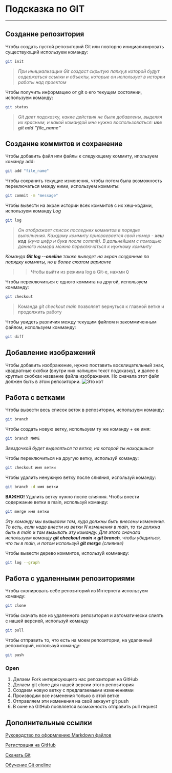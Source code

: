 # Подсказка по GIT
____

## Создание репозитория 
Чтобы создать пустой репозиторий Git или повторно инициализировать существующий используем команду:
```sh
git init
```

> *При инициализации Git создаст скрытую папку,в которой будут содержаться ссылки и объекты, которые он использует в истории работы над проектом*

Чтобы получить информацию от git о его текущем состоянии, используем команду:
```sh
git status
```

>_Git дает подсказку, какие действия не были добавлены, выделяя их красным, и какой командой мне нужно воспользоваться: **use git add "file_name"**_

## Создание коммитов и сохранение

Чтобы добавить файл или файлы к следующему коммиту, ипользуем команду add:
```sh
git add "file_name"
```

Чтобы сохранить текущие изменения, чтобы потом была возможность переключаться между ними, используем коммиты: 
```sh
git commit -m "message"
```
 Чтобы вывести на экран истории всех коммитов с их хеш-кодами, используем команду *Log*
 ```sh
git log
```
>*Он отображает список последних коммитов в порядке выполнения. Каждому коммиту присваевается свой номер - **хеш код** (куча цифр и букв после commit). В дальнейшем с помощью данного номера можно переключаться к нужному коммиту*

*Команда **Git log --oneline** также выведет на экран созданные по порядку коммиты, но в более сжатом варианте*

>>Чтобы выйти из режима log в Git-e, нажми <kbd>Q</kbd>

Чтобы переключиться с одного коммита на другой, используем комманду: 
```sh
git checkout
```
>Команда *git checkout main* позволяет вернуться к главной ветке и продолжить работу

Чтобы увидеть различия между текущим файлом и закоммиченным файлом, используем комманду:

```sh
git diff
```

## Добавление изображений 

Чтобы добавить изображение, нужно поставить восклицательный знак, квадратные скобки (внутри них напишем текст подсказку), и далее в круглых скобках название файла изображения. Но сначала этот файл должен быть в этом репозитории. 
![Это кот](cat.jpg)

## Работа с ветками

Чтобы вывести весь список веток в репозитории, используем команду:
```sh
git branch
```
Чтобы создать новую ветку, используем ту же команду + ее имя: 
```sh
git branch NAME 
```
*Звездочкой будет выделяться та ветка, на которой ты находишься*

Чтобы переключиться на другую ветку, используй команду: 
```sh
git checkout имя ветки
```

Чтобы удалить ненужную ветку после слияния, используй команду: 
```sh
git branch -d имя ветки
```
**ВАЖНО!** Удалить ветку нужно после слияния. Чтобы внести содержание ветки в main, используй команду: 
```sh
git merge имя ветки
```
*Эту команду мы вызываем там, куда должны быть внесены изменения. То есть, если надо внести из ветки N изменения в main, то ты должна быть в main и там вызывать эту команду. Для этого сначала используем команду __git checkout main__ и __git branch__, чтобы убедиться, что ты в main, и потом используй __git merge__ (слияние)*

Чтобы вывести дерево коммитов, используй комманду: 
```sh
git log --graph
```

## Работа с удаленными репозиториями

Чтобы скопировать себе репозиторий из Интернета используем команду:

```sh
git clone
```

Чтобы скачать все из удаленного репозитория и автоматически слиять с нашей версией, используй команду 

```sh
git pull
```

Чтобы отправить то, что есть на моем репозитории, на удаленный репозиторий, используй команду: 
```sh
git push
```

### Open
1. Делаем Fork интересующего нас репозитория на GitHub
2. Делаем git clone для нашей версии этого репозитория 
3. Создаем новую ветку с предлагаемыми изменениями 
4. Производим все изменения только в этой ветке 
5. Отправляем эти изменения на свой аккаунт git push
6. В окне на GitHub появляется возможность отправить pull request 

## Дополнительные ссылки
[Руководство по оформлению Markdown файлов](https://gist.github.com/Jekins/2bf2d0638163f1294637)

[Регистрация на GitHub](https://gb.ru/manualgithub)

[Скачать Git](https://git-scm.com/download/win)

[Обучение Git oneline](https://learngitbranching.js.org/?locale=ru_RU)